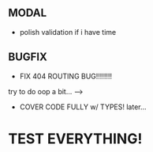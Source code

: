 ## MODAL
* polish validation if i have time

## BUGFIX
<!-- * fix weird search & filter querying - set URLSearch global? - FIX? - run more tests -->
* FIX 404 ROUTING BUG!!!!!!!!
<!-- * FIX CLASSES/flow through tree--> try to do oop a bit... -->
* COVER CODE FULLY w/ TYPES! later...

# TEST EVERYTHING!